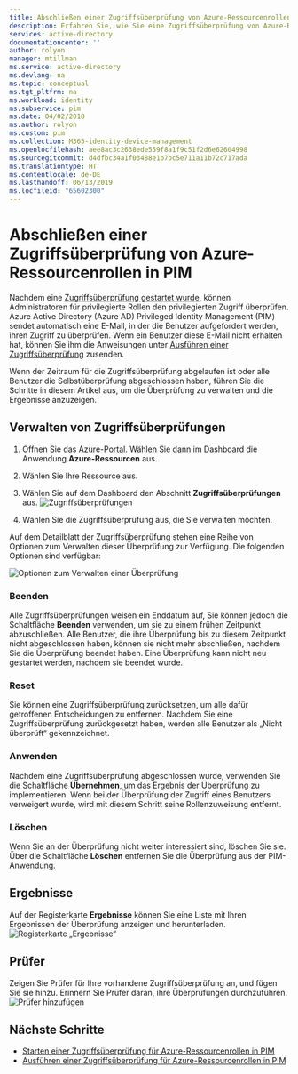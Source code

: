 ```yaml
---
title: Abschließen einer Zugriffsüberprüfung von Azure-Ressourcenrollen in PIM – Azure Active Directory | Microsoft-Dokumentation
description: Erfahren Sie, wie Sie eine Zugriffsüberprüfung von Azure-Ressourcenrollen in Azure AD Privileged Identity Management (PIM) abschließen.
services: active-directory
documentationcenter: ''
author: rolyon
manager: mtillman
ms.service: active-directory
ms.devlang: na
ms.topic: conceptual
ms.tgt_pltfrm: na
ms.workload: identity
ms.subservice: pim
ms.date: 04/02/2018
ms.author: rolyon
ms.custom: pim
ms.collection: M365-identity-device-management
ms.openlocfilehash: aee8ac3c2638ede559f8a1f9c51f2d6e62604998
ms.sourcegitcommit: d4dfbc34a1f03488e1b7bc5e711a11b72c717ada
ms.translationtype: HT
ms.contentlocale: de-DE
ms.lasthandoff: 06/13/2019
ms.locfileid: "65602300"
---
```

# <a name="complete-an-access-review-of-azure-resource-roles-in-pim"></a>Abschließen einer Zugriffsüberprüfung von Azure-Ressourcenrollen in PIM
Nachdem eine [Zugriffsüberprüfung gestartet wurde](pim-resource-roles-start-access-review.md), können Administratoren für privilegierte Rollen den privilegierten Zugriff überprüfen. Azure Active Directory (Azure AD) Privileged Identity Management (PIM) sendet automatisch eine E-Mail, in der die Benutzer aufgefordert werden, ihren Zugriff zu überprüfen. Wenn ein Benutzer diese E-Mail nicht erhalten hat, können Sie ihm die Anweisungen unter [Ausführen einer Zugriffsüberprüfung](pim-resource-roles-perform-access-review.md) zusenden.

Wenn der Zeitraum für die Zugriffsüberprüfung abgelaufen ist oder alle Benutzer die Selbstüberprüfung abgeschlossen haben, führen Sie die Schritte in diesem Artikel aus, um die Überprüfung zu verwalten und die Ergebnisse anzuzeigen.

## <a name="manage-access-reviews"></a>Verwalten von Zugriffsüberprüfungen
1. Öffnen Sie das [Azure-Portal](https://portal.azure.com/). Wählen Sie dann im Dashboard die Anwendung **Azure-Ressourcen** aus.

2. Wählen Sie Ihre Ressource aus.

3. Wählen Sie auf dem Dashboard den Abschnitt **Zugriffsüberprüfungen** aus.
![Zugriffsüberprüfungen](media/pim-resource-roles-complete-access-review/rbac-access-review-home-list.png)

4. Wählen Sie die Zugriffsüberprüfung aus, die Sie verwalten möchten.

Auf dem Detailblatt der Zugriffsüberprüfung stehen eine Reihe von Optionen zum Verwalten dieser Überprüfung zur Verfügung. Die folgenden Optionen sind verfügbar:

![Optionen zum Verwalten einer Überprüfung](media/pim-resource-roles-complete-access-review/rbac-access-review-menu.png)

### <a name="stop"></a>Beenden
Alle Zugriffsüberprüfungen weisen ein Enddatum auf, Sie können jedoch die Schaltfläche **Beenden** verwenden, um sie zu einem frühen Zeitpunkt abzuschließen. Alle Benutzer, die ihre Überprüfung bis zu diesem Zeitpunkt nicht abgeschlossen haben, können sie nicht mehr abschließen, nachdem Sie die Überprüfung beendet haben. Eine Überprüfung kann nicht neu gestartet werden, nachdem sie beendet wurde.

### <a name="reset"></a>Reset
Sie können eine Zugriffsüberprüfung zurücksetzen, um alle dafür getroffenen Entscheidungen zu entfernen. Nachdem Sie eine Zugriffsüberprüfung zurückgesetzt haben, werden alle Benutzer als „Nicht überprüft“ gekennzeichnet. 

### <a name="apply"></a>Anwenden
Nachdem eine Zugriffsüberprüfung abgeschlossen wurde, verwenden Sie die Schaltfläche **Übernehmen**, um das Ergebnis der Überprüfung zu implementieren. Wenn bei der Überprüfung der Zugriff eines Benutzers verweigert wurde, wird mit diesem Schritt seine Rollenzuweisung entfernt.  

### <a name="delete"></a>Löschen
Wenn Sie an der Überprüfung nicht weiter interessiert sind, löschen Sie sie. Über die Schaltfläche **Löschen** entfernen Sie die Überprüfung aus der PIM-Anwendung.

## <a name="results"></a>Ergebnisse
Auf der Registerkarte **Ergebnisse** können Sie eine Liste mit Ihren Ergebnissen der Überprüfung anzeigen und herunterladen. 
![Registerkarte „Ergebnisse“](media/pim-resource-roles-complete-access-review/rbac-access-review-results.png)

## <a name="reviewers"></a>Prüfer
Zeigen Sie Prüfer für Ihre vorhandene Zugriffsüberprüfung an, und fügen Sie sie hinzu. Erinnern Sie Prüfer daran, ihre Überprüfungen durchzuführen.
![Prüfer hinzufügen](media/pim-resource-roles-complete-access-review/rbac-access-review-reviewers.png)

## <a name="next-steps"></a>Nächste Schritte

- [Starten einer Zugriffsüberprüfung für Azure-Ressourcenrollen in PIM](pim-resource-roles-start-access-review.md)
- [Ausführen einer Zugriffsüberprüfung für Azure-Ressourcenrollen in PIM](pim-resource-roles-perform-access-review.md)

